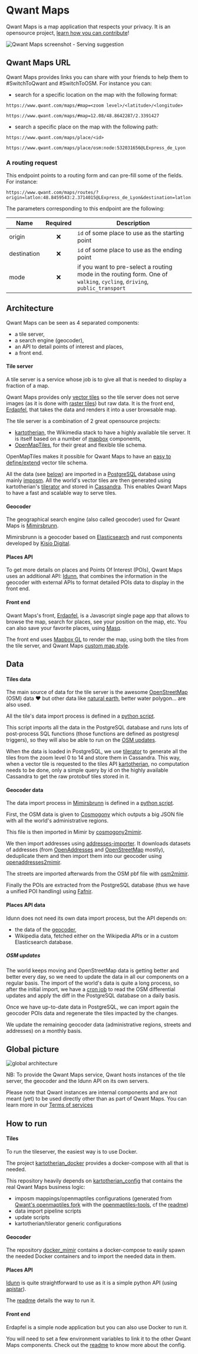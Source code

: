 # Qwant Maps

Qwant Maps is a map application that respects your privacy. It is an opensource project, [learn how you can contribute](contributing.md)!

![Qwant Maps screenshot - Serving suggestion](screenshot.png)

## Qwant Maps URL

Qwant Maps provides links you can share with your friends to help them to #SwitchToQwant and #SwitchToOSM.
For instance you can:
- search for a specific location on the map with the following format:
```
https://www.qwant.com/maps/#map=<zoom level>/<latitude>/<longitude>
```
```
https://www.qwant.com/maps/#map=12.08/48.8642287/2.3391427
```

- search a specific place on the map with the following path:
```
https://www.qwant.com/maps/place/<id>
```
```
https://www.qwant.com/maps/place/osm:node:532031656@LExpress_de_Lyon
```

### A routing request

This endpoint points to a routing form and can pre-fill some of the fields. For instance:
```
https://www.qwant.com/maps/routes/?origin=latlon:48.8459543:2.3714015@LExpress_de_Lyon&destination=latlon:48.8702200:2.2786330&arrival_datetime=20160613T135400&mode[]=walking#map=18.00/48.8459543/2.3714015
```
The parameters corresponding to this endpoint are the following:

| Name | Required| Description |
| -------- | :--------: | -------- |
| origin    |   :x:   | `id` of some place to use as the starting point     |
| destination    |   :x:   | `id` of some place to use as the ending point  |
| mode   |   :x:   | if you want to pre-select a routing mode in the routing form. One of `walking`, `cycling`, `driving`, `public_transport`

## Architecture

Qwant Maps can be seen as 4 separated components:

* a tile server,
* a search engine (geocoder),
* an API to detail points of interest and places,
* a front end.

#### Tile server

A tile server is a service whose job is to give all that is needed to display a fraction of a map.

Qwant Maps provides only [vector tiles](https://en.wikipedia.org/wiki/Vector_tiles) so the tile server does not serve images (as it is done with [raster tiles](https://switch2osm.org/the-basics/)) but raw data. It is the front end, [Erdapfel](#erdapfel), that takes the data and renders it into a user browsable map.

The tile server is a combination of 2 great opensource projects:

* [kartotherian](https://github.com/kartotherian/kartotherian), the Wikimedia stack to have a highly available tile server. It is itself based on a number of [mapbox](https://www.mapbox.com/) components,
* [OpenMapTiles](https://github.com/openmaptiles/openmaptiles), for their great and flexible tile schema.

OpenMapTiles makes it possible for Qwant Maps to have an [easy to define/extend](https://github.com/QwantResearch/openmaptiles) vector tile schema.

All the data (see [below](#tilesdata)) are imported in a [PostgreSQL](https://www.postgresql.org/) database using mainly [imposm](https://imposm.org/docs/imposm3/latest/). All the world's vector tiles are then generated using kartotherian's [tilerator](https://github.com/kartotherian/tilerator) and stored in [Cassandra](http://cassandra.apache.org/). This enables Qwant Maps to have a fast and scalable way to serve tiles.

#### Geocoder

The geographical search engine (also called geocoder) used for Qwant Maps is [Mimirsbrunn](https://github.com/CanalTP/mimirsbrunn).

Mimirsbrunn is a geocoder based on [Elasticsearch](https://www.elastic.co) and rust components developed by [Kisio Digital](http://www.kisiodigital.com/).

#### Places API

To get more details on places and Points Of Interest (POIs), Qwant Maps uses an additional API: [Idunn](https://github.com/QwantResearch/idunn), that combines the information in the geocoder with external APIs to format detailed POIs data to display in the front end.

#### Front end <a name="erdapfel"></a>

Qwant Maps's front, [Erdapfel](https://github.com/QwantResearch/erdapfel), is a Javascript single page app that allows to browse the map, search for places, see your position on the map, etc. You can also save your favorite places, using [Masq](https://github.com/QwantResearch/masq-app).

The front end uses [Mapbox GL](https://www.mapbox.com/mapbox-gl-js/api/) to render the map, using both the tiles from the tile server, and Qwant Maps [custom map style](https://github.com/QwantResearch/qwant-basic-gl-style).

## Data

#### Tiles data <a name="tilesdata"></a>

The main source of data for the tile server is the awesome [OpenStreetMap](https://www.openstreetmap.org) (OSM) data :heart: but other data like [natural earth](http://www.naturalearthdata.com/), better water polygon... are also used.

All the tile's data import process is defined in a [python script](https://github.com/QwantResearch/kartotherian_config/blob/master/import_data/tasks.py).

This script imports all the data in the PostgreSQL database and runs lots of post-process SQL functions (those functions are defined as postgresql triggers), so they will also be able to run on the [OSM updates](#osm_updates).

When the data is loaded in PostgreSQL, we use [tilerator](https://github.com/kartotherian/tilerator) to generate all the tiles from the zoom level 0 to 14 and store them in Cassandra.
This way, when a vector tile is requested to the tiles API [kartotherian](https://github.com/kartotherian/kartotherian), no computation needs to be done, only a simple query by id on the highly available Cassandra to get the raw protobuf tiles stored in it.

#### Geocoder data <a name="geocoder_data"><a/>

The data import process in [Mimirsbrunn](https://github.com/CanalTP/mimirsbrunn) is defined in a [python script](https://github.com/QwantResearch/docker_mimir/blob/master/tasks.py).

First, the OSM data is given to [Cosmogony](https://github.com/osm-without-borders/cosmogony) which outputs a big JSON file with all the world's administrative regions.

This file is then imported in Mimir by [cosmogony2mimir](https://github.com/CanalTP/mimirsbrunn#cosmogony2mimir).

We then import addresses using [addresses-importer](https://github.com/QwantResearch/addresses-importer). It downloads datasets of addresses (from [OpenAddresses](http://openaddresses.io/) and [OpenStreetMap](https://www.openstreetmap.org) mostly), deduplicate them and then import them into our geocoder using [openaddresses2mimir](https://github.com/CanalTP/mimirsbrunn#openaddresses2mimir).

The streets are imported afterwards from the OSM pbf file with [osm2mimir](https://github.com/CanalTP/mimirsbrunn#osm2mimir).

Finally the POIs are extracted from the PostgreSQL database (thus we have a unified POI handling) using [Fafnir](https://github.com/QwantResearch/fafnir).

#### Places API data

Idunn does not need its own data import process, but the API depends on:

* the data of the [geocoder](#geocoder_data),
* Wikipedia data, fetched either on the Wikipedia APIs or in a custom Elasticsearch database.

##### OSM updates <a name="osm_updates"></a>

The world keeps moving and OpenStreetMap data is getting better and better every day, so we need to update the data in all our components on a regular basis.
The import of the world's data is quite a long process, so after the initial import, we have a [cron job](https://github.com/QwantResearch/kartotherian_config/blob/master/import_data/osm_update.sh) to read the OSM differential updates and apply the diff in the PostgreSQL database on a daily basis.

Once we have up-to-date data in PostgreSQL, we can import again the geocoder POIs data and regenerate the tiles impacted by the changes.

We update the remaining geocoder data (administrative regions, streets and addresses) on a monthly basis.

## Global picture

![global architecture](images/global_archi.svg)

NB: To provide the Qwant Maps service, Qwant hosts instances of the tile server, the geocoder and the Idunn API on its own servers.

Please note that Qwant instances are internal components and are not meant (yet) to be used directly other than as part of Qwant Maps. You can learn more in our [Terms of services](https://about.qwant.com/fr/legal/cgu/qwant-maps/)

## How to run

#### Tiles

To run the tileserver, the easiest way is to use Docker.

The project [kartotherian_docker](https://github.com/QwantResearch/kartotherian_docker) provides a docker-compose with all that is needed.

This repository heavily depends on [kartotherian_config](https://github.com/QwantResearch/kartotherian_config) that contains the real Qwant Maps business logic:

* imposm mappings/openmaptiles configurations (generated from [Qwant's openmaptiles fork](https://github.com/QwantResearch/openmaptiles) with the [openmaptiles-tools](https://github.com/openmaptiles/openmaptiles-tools), cf the [readme](https://github.com/QwantResearch/openmaptiles#qwant-openmaptiles-fork))
* data import pipeline scripts
* update scripts
* kartotherian/tilerator generic configurations

#### Geocoder

The repository [docker_mimir](https://github.com/QwantResearch/docker_mimir) contains a docker-compose to easily spawn the needed Docker containers and to import the needed data in them.

#### Places API

[Idunn](https://github.com/QwantResearch/idunn) is quite straightforward to use as it is a simple python API (using [apistar](https://github.com/encode/apistar/)).

The [readme](https://github.com/QwantResearch/idunn#running) details the way to run it.

#### Front end

Erdapfel is a simple node application but you can also use Docker to run it.

You will need to set a few environment variables to link it to the other Qwant Maps components. Check out the [readme](https://github.com/QwantResearch/erdapfel) to know more about the config.
